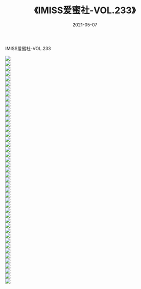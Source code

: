 ﻿---
layout: post
title:  《IMISS爱蜜社-VOL.233》
date:   2021-05-07
img: http://img.660000.xyz/Sharelink/网络美图/2021/IMISS爱蜜社-VOL.233/000.jpg
categories: [美女, 清纯, 唯美]
---

IMISS爱蜜社-VOL.233

  ![](http://img.660000.xyz/Sharelink/网络美图/2021/IMISS爱蜜社-VOL.233/001.jpg) <br> ![](http://img.660000.xyz/Sharelink/网络美图/2021/IMISS爱蜜社-VOL.233/002.jpg) <br> ![](http://img.660000.xyz/Sharelink/网络美图/2021/IMISS爱蜜社-VOL.233/003.jpg) <br> ![](http://img.660000.xyz/Sharelink/网络美图/2021/IMISS爱蜜社-VOL.233/004.jpg) <br> ![](http://img.660000.xyz/Sharelink/网络美图/2021/IMISS爱蜜社-VOL.233/005.jpg) <br> ![](http://img.660000.xyz/Sharelink/网络美图/2021/IMISS爱蜜社-VOL.233/006.jpg) <br> ![](http://img.660000.xyz/Sharelink/网络美图/2021/IMISS爱蜜社-VOL.233/007.jpg) <br> ![](http://img.660000.xyz/Sharelink/网络美图/2021/IMISS爱蜜社-VOL.233/008.jpg) <br> ![](http://img.660000.xyz/Sharelink/网络美图/2021/IMISS爱蜜社-VOL.233/009.jpg) <br> ![](http://img.660000.xyz/Sharelink/网络美图/2021/IMISS爱蜜社-VOL.233/010.jpg) <br> ![](http://img.660000.xyz/Sharelink/网络美图/2021/IMISS爱蜜社-VOL.233/011.jpg) <br> ![](http://img.660000.xyz/Sharelink/网络美图/2021/IMISS爱蜜社-VOL.233/012.jpg) <br> ![](http://img.660000.xyz/Sharelink/网络美图/2021/IMISS爱蜜社-VOL.233/013.jpg) <br> ![](http://img.660000.xyz/Sharelink/网络美图/2021/IMISS爱蜜社-VOL.233/014.jpg) <br> ![](http://img.660000.xyz/Sharelink/网络美图/2021/IMISS爱蜜社-VOL.233/015.jpg) <br> ![](http://img.660000.xyz/Sharelink/网络美图/2021/IMISS爱蜜社-VOL.233/016.jpg) <br> ![](http://img.660000.xyz/Sharelink/网络美图/2021/IMISS爱蜜社-VOL.233/017.jpg) <br> ![](http://img.660000.xyz/Sharelink/网络美图/2021/IMISS爱蜜社-VOL.233/018.jpg) <br> ![](http://img.660000.xyz/Sharelink/网络美图/2021/IMISS爱蜜社-VOL.233/019.jpg) <br> ![](http://img.660000.xyz/Sharelink/网络美图/2021/IMISS爱蜜社-VOL.233/020.jpg) <br> ![](http://img.660000.xyz/Sharelink/网络美图/2021/IMISS爱蜜社-VOL.233/021.jpg) <br> ![](http://img.660000.xyz/Sharelink/网络美图/2021/IMISS爱蜜社-VOL.233/022.jpg) <br> ![](http://img.660000.xyz/Sharelink/网络美图/2021/IMISS爱蜜社-VOL.233/023.jpg) <br> ![](http://img.660000.xyz/Sharelink/网络美图/2021/IMISS爱蜜社-VOL.233/024.jpg) <br> ![](http://img.660000.xyz/Sharelink/网络美图/2021/IMISS爱蜜社-VOL.233/025.jpg) <br> ![](http://img.660000.xyz/Sharelink/网络美图/2021/IMISS爱蜜社-VOL.233/026.jpg) <br> ![](http://img.660000.xyz/Sharelink/网络美图/2021/IMISS爱蜜社-VOL.233/027.jpg) <br> ![](http://img.660000.xyz/Sharelink/网络美图/2021/IMISS爱蜜社-VOL.233/028.jpg) <br> ![](http://img.660000.xyz/Sharelink/网络美图/2021/IMISS爱蜜社-VOL.233/029.jpg) <br> ![](http://img.660000.xyz/Sharelink/网络美图/2021/IMISS爱蜜社-VOL.233/030.jpg) <br> ![](http://img.660000.xyz/Sharelink/网络美图/2021/IMISS爱蜜社-VOL.233/031.jpg) <br> ![](http://img.660000.xyz/Sharelink/网络美图/2021/IMISS爱蜜社-VOL.233/032.jpg) <br> ![](http://img.660000.xyz/Sharelink/网络美图/2021/IMISS爱蜜社-VOL.233/033.jpg) <br> ![](http://img.660000.xyz/Sharelink/网络美图/2021/IMISS爱蜜社-VOL.233/034.jpg) <br> ![](http://img.660000.xyz/Sharelink/网络美图/2021/IMISS爱蜜社-VOL.233/035.jpg) <br> ![](http://img.660000.xyz/Sharelink/网络美图/2021/IMISS爱蜜社-VOL.233/036.jpg) <br> ![](http://img.660000.xyz/Sharelink/网络美图/2021/IMISS爱蜜社-VOL.233/037.jpg) <br> ![](http://img.660000.xyz/Sharelink/网络美图/2021/IMISS爱蜜社-VOL.233/038.jpg) <br> ![](http://img.660000.xyz/Sharelink/网络美图/2021/IMISS爱蜜社-VOL.233/039.jpg) <br> ![](http://img.660000.xyz/Sharelink/网络美图/2021/IMISS爱蜜社-VOL.233/040.jpg) <br> ![](http://img.660000.xyz/Sharelink/网络美图/2021/IMISS爱蜜社-VOL.233/041.jpg) <br> ![](http://img.660000.xyz/Sharelink/网络美图/2021/IMISS爱蜜社-VOL.233/042.jpg) <br> ![](http://img.660000.xyz/Sharelink/网络美图/2021/IMISS爱蜜社-VOL.233/043.jpg) <br> ![](http://img.660000.xyz/Sharelink/网络美图/2021/IMISS爱蜜社-VOL.233/044.jpg) <br> ![](http://img.660000.xyz/Sharelink/网络美图/2021/IMISS爱蜜社-VOL.233/045.jpg) <br>